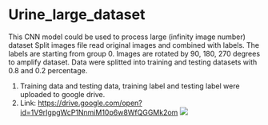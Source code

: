 # Urine_large_dataset
 This CNN model could be used to process large (infinity image number) dataset
 Split images file read original images and combined with labels. The labels are starting from group 0. Images are rotated by 90, 180, 270 degrees to amplify dataset. Data were splitted into training and testing datasets with 0.8 and 0.2 percentage.
1. Training data and testing data, training label and testing label were uploaded to google drive.
2. Link: https://drive.google.com/open?id=1V9rIgpgWcP1NnmiM10p6w8WfQGGMk2om
![](images/you-picture.png)
